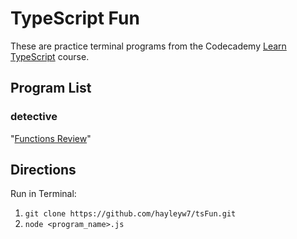 # TypeScript Fun

These are practice terminal programs from the Codecademy [Learn TypeScript](https://www.codecademy.com/learn/learn-typescript) course.

## Program List

### detective

"[Functions Review](https://www.codecademy.com/courses/learn-typescript/lessons/typescript-functions/exercises/review)"

## Directions

Run in Terminal:

1. ```git clone https://github.com/hayleyw7/tsFun.git```
2. ```node <program_name>.js```
